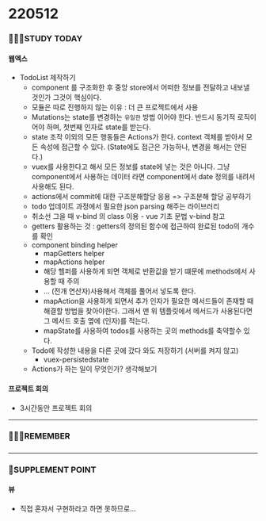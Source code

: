 # 220512

### 👨🏼‍🏫STUDY TODAY

#### 웹엑스

- TodoList 제작하기
  - component 를 구조화한 후 중앙 store에서 어떠한 정보를 전달하고 내보낼 것인가 그것이 핵심이다.
  - 모듈은 따로 진행하지 않는 이유 : 더 큰 프로젝트에서 사용
  - Mutations는 state를 변경하는 `유일한` 방법 이어야 한다. 반드시 동기적 로직이어야 하며, 첫번째 인자로 state를 받는다.
  - state 조작 이외의 모든 행동들은 Actions가 한다. context 객체를 받아서 모든 속성에 접근할 수 있다. (State에도 접근은 가능하나, 변경을 해서는 안된다.)
  - vuex를 사용한다고 해서 모든 정보를 state에 넣는 것은 아니다. 그냥 component에서 사용하는 데이터 라면 component에서 date 정의를 내려서 사용해도 된다.
  - actions에서 commit에 대한 구조분해할당 응용 => 구조분해 할당 공부하기
  - todo 업데이트 과정에서 필요한 json parsing 해주는 라이브러리
  - 취소선 그을 때 v-bind 의 class 이용 - vue 기초 문법 v-bind 참고
  - getters 활용하는 것 : getters의 정의된 함수에 접근하여 완료된 todo의 개수를 확인
  - component binding helper
    - mapGetters helper
    - mapActions helper
    - 해당 헬퍼를 사용하게 되면 객체로 반환값을 받기 떄문에 methods에서 사용할 때 주의
    - ... (전개 연산자)사용해서 객체를 풀어서 넣도록 한다.
    - mapAction을 사용하게 되면서 추가 인자가 필요한 메서드들이 존재할 때 해결할 방법을 찾아야한다. 그래서 맨 위 템플릿에서 메서드가 사용된다면 그 메서드 호출 옆에 (인자)를 적는다.
    - mapState를 사용하여 todos를 사용하는 곳의 methods를 축약할수 있다.
  - Todo에 작성한 내용을 다른 곳에 갔다 와도 저장하기 (서버를 켜지 않고)
    - vuex-persistedstate
  - Actions가 하는 일이 무엇인가? 생각해보기



#### 프로젝트 회의

- 3시간동안 프로젝트 회의

---

### 💆🏼‍♂️REMEMBER

##### 

---

### 💫SUPPLEMENT POINT

#### 뷰

- 직접 혼자서 구현하라고 하면 못하므로...
